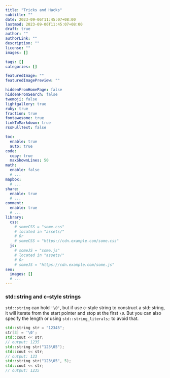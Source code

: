 ```yaml
---
title: "Tricks and Hacks"
subtitle: ""
date: 2023-09-06T11:45:07+08:00
lastmod: 2023-09-06T11:45:07+08:00
draft: true
author: ""
authorLink: ""
description: ""
license: ""
images: []

tags: []
categories: []

featuredImage: ""
featuredImagePreview: ""

hiddenFromHomePage: false
hiddenFromSearch: false
twemoji: false
lightgallery: true
ruby: true
fraction: true
fontawesome: true
linkToMarkdown: true
rssFullText: false

toc:
  enable: true
  auto: true
code:
  copy: true
  maxShownLines: 50
math:
  enable: false
  # ...
mapbox:
  # ...
share:
  enable: true
  # ...
comment:
  enable: true
  # ...
library:
  css:
    # someCSS = "some.css"
    # located in "assets/"
    # Or
    # someCSS = "https://cdn.example.com/some.css"
  js:
    # someJS = "some.js"
    # located in "assets/"
    # Or
    # someJS = "https://cdn.example.com/some.js"
seo:
  images: []
  # ...
---
```


<!--more-->
### std::string and c-style strings

`std::string` can hold `'\0'`, but if use c-style string to construct a std::string, it will iterate from the start pointer and stop at the first `\0`.
But you can also specify the length or using `std::string_literals;` to avoid that.
```c++
std::string str = "12345";
str[3] = '\0';
std::cout << str;
// output: 1235
std::string str("123\05");
std::cout << str;
// output: 123
std::string str("123\05", 5);
std::cout << str;
// output: 1235
```


